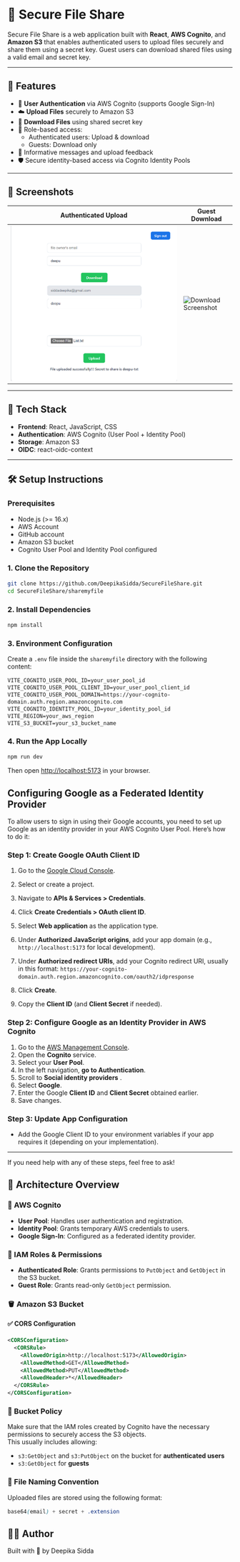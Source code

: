 # 🔐 Secure File Share

Secure File Share is a web application built with **React**, **AWS Cognito**, and **Amazon S3** that enables authenticated users to upload files securely and share them using a secret key. Guest users can download shared files using a valid email and secret key.

---

## 🚀 Features

- 🔐 **User Authentication** via AWS Cognito (supports Google Sign-In)
- ☁️ **Upload Files** securely to Amazon S3
- 🔑 **Download Files** using shared secret key
- 👤 Role-based access:
  - Authenticated users: Upload & download
  - Guests: Download only
- 💬 Informative messages and upload feedback
- 🛡️ Secure identity-based access via Cognito Identity Pools

---

## 📸 Screenshots

| Authenticated Upload | Guest Download |
|----------------------|----------------|
| ![Upload Screenshot](sharemyfile/images/owner.png) | ![Download Screenshot](./images/guest.png) |

---

## 🧩 Tech Stack

- **Frontend**: React, JavaScript, CSS
- **Authentication**: AWS Cognito (User Pool + Identity Pool)
- **Storage**: Amazon S3
- **OIDC**: react-oidc-context

---

## 🛠️ Setup Instructions

### Prerequisites

- Node.js (>= 16.x)
- AWS Account
- GitHub account
- Amazon S3 bucket
- Cognito User Pool and Identity Pool configured

### 1. Clone the Repository

```bash
git clone https://github.com/DeepikaSidda/SecureFileShare.git
cd SecureFileShare/sharemyfile

```
### 2. Install Dependencies

```bash
npm install
```
### 3. Environment Configuration

Create a `.env` file inside the `sharemyfile` directory with the following content:

```env
VITE_COGNITO_USER_POOL_ID=your_user_pool_id
VITE_COGNITO_USER_POOL_CLIENT_ID=your_user_pool_client_id
VITE_COGNITO_USER_POOL_DOMAIN=https://your-cognito-domain.auth.region.amazoncognito.com
VITE_COGNITO_IDENTITY_POOL_ID=your_identity_pool_id
VITE_REGION=your_aws_region
VITE_S3_BUCKET=your_s3_bucket_name
```
### 4. Run the App Locally 

```bash
npm run dev
```
Then open [http://localhost:5173](http://localhost:5173) in your browser.

## Configuring Google as a Federated Identity Provider

To allow users to sign in using their Google accounts, you need to set up Google as an identity provider in your AWS Cognito User Pool. Here’s how to do it:

### Step 1: Create Google OAuth Client ID

1. Go to the [Google Cloud Console](https://console.cloud.google.com/).
2. Select or create a project.
3. Navigate to **APIs & Services > Credentials**.
4. Click **Create Credentials > OAuth client ID**.
5. Select **Web application** as the application type.
6. Under **Authorized JavaScript origins**, add your app domain (e.g., `http://localhost:5173` for local development).
7. Under **Authorized redirect URIs**, add your Cognito redirect URI, usually in this format:
`https://your-cognito-domain.auth.region.amazoncognito.com/oauth2/idpresponse`

9. Click **Create**.
10. Copy the **Client ID** (and **Client Secret** if needed).

### Step 2: Configure Google as an Identity Provider in AWS Cognito

1. Go to the [AWS Management Console](https://aws.amazon.com/console/).
2. Open the **Cognito** service.
3. Select your **User Pool**.
4. In the left navigation, **go to Authentication**.
5. Scroll to **Social identity providers** .
6. Select **Google**.
7. Enter the Google **Client ID** and **Client Secret** obtained earlier.
8. Save changes.

### Step 3: Update App Configuration

- Add the Google Client ID to your environment variables if your app requires it (depending on your implementation).

---

If you need help with any of these steps, feel free to ask!

## 🧠 Architecture Overview

### 🔐 AWS Cognito
- **User Pool**: Handles user authentication and registration.
- **Identity Pool**: Grants temporary AWS credentials to users.
- **Google Sign-In**: Configured as a federated identity provider.

### 📜 IAM Roles & Permissions
- **Authenticated Role**: Grants permissions to `PutObject` and `GetObject` in the S3 bucket.
- **Guest Role**: Grants read-only `GetObject` permission.

### 🪣 Amazon S3 Bucket

#### ✅ CORS Configuration

```xml
<CORSConfiguration>
  <CORSRule>
    <AllowedOrigin>http://localhost:5173</AllowedOrigin>
    <AllowedMethod>GET</AllowedMethod>
    <AllowedMethod>PUT</AllowedMethod>
    <AllowedHeader>*</AllowedHeader>
  </CORSRule>
</CORSConfiguration>
```
### 🔐 Bucket Policy

Make sure that the IAM roles created by Cognito have the necessary permissions to securely access the S3 objects.  
This usually includes allowing:

- `s3:GetObject` and `s3:PutObject` on the bucket for **authenticated users**  
- `s3:GetObject` for **guests**

### 📂 File Naming Convention

Uploaded files are stored using the following format:

```scss
base64(email) + secret + .extension
```
## 🙋‍♀️ Author

Built with 💙 by Deepika Sidda

